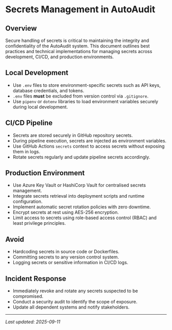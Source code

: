# Secrets Management in AutoAudit

## Overview

Secure handling of secrets is critical to maintaining the integrity and confidentiality of the AutoAudit system. This document outlines best practices and technical implementations for managing secrets across development, CI/CD, and production environments.

## Local Development

- Use `.env` files to store environment-specific secrets such as API keys, database credentials, and tokens.
- `.env` files **must** be excluded from version control via `.gitignore`.
- Use `pipenv` or `dotenv` libraries to load environment variables securely during local development.

## CI/CD Pipeline

- Secrets are stored securely in GitHub repository secrets.
- During pipeline execution, secrets are injected as environment variables.
- Use GitHub Actions `secrets` context to access secrets without exposing them in logs.
- Rotate secrets regularly and update pipeline secrets accordingly.

## Production Environment

- Use Azure Key Vault or HashiCorp Vault for centralised secrets management.
- Integrate secrets retrieval into deployment scripts and runtime configuration.
- Implement automatic secret rotation policies with zero downtime.
- Encrypt secrets at rest using AES-256 encryption.
- Limit access to secrets using role-based access control (RBAC) and least privilege principles.

## Avoid

- Hardcoding secrets in source code or Dockerfiles.
- Committing secrets to any version control system.
- Logging secrets or sensitive information in CI/CD logs.

## Incident Response

- Immediately revoke and rotate any secrets suspected to be compromised.
- Conduct a security audit to identify the scope of exposure.
- Update all dependent systems and notify stakeholders.

---

_Last updated: 2025-09-11_
